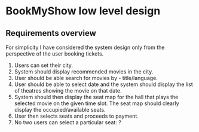 # BookMyShow low level design

## Requirements overview

For simplicity I have considered the system design only from the perspective of the
user booking tickets.

1. Users can set their city.
2. System should display recommended movies in the city.
3. User should be able search for movies by - title/language.
4. User should be able to select date and the system should display the list of theatres
   showing the movie on that date.
5. System should then display the seat map for the hall that plays the selected movie on
   the given time slot. The seat map should clearly display the occupied/available seats.
6. User then selects seats and proceeds to payment.
7. No two users can select a particular seat: ?
